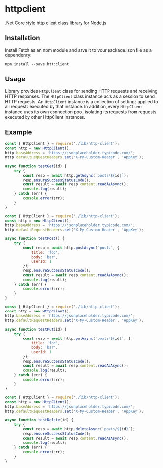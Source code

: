 # httpclient
.Net Core style http client class library for Node.js

## Installation
Install Fetch as an npm module and save it to your package.json file as a dependency:
    
    npm install --save httpclient

## Usage
Library provides `HttpClient` class for sending HTTP requests and receiving HTTP responses. The `HttpClient` class instance acts as a session to send HTTP requests. An `HttpClient` instance is a collection of settings applied to all requests executed by that instance. In addition, every `HttpClient` instance uses its own connection pool, isolating its requests from requests executed by other HttpClient instances.

## Example

```javascript
const { HttpClient } = require('./lib/http-client');
const http = new HttpClient();
http.baseAddress = 'https://jsonplaceholder.typicode.com/';
http.defaultRequestHeaders.set('X-My-Custom-Header', 'AppKey');

async function testGet(id) {
    try {
        const resp = await http.getAsync(`posts/${id}`);
        resp.ensureSuccessStatusCode();
        const result = await resp.content.readAsAsync();
        console.log(result);
    } catch (err) {
        console.error(err);
    }
}

```

```javascript
const { HttpClient } = require('./lib/http-client');
const http = new HttpClient();
http.baseAddress = 'https://jsonplaceholder.typicode.com/';
http.defaultRequestHeaders.set('X-My-Custom-Header', 'AppKey');

async function testPost() {
    try {
        const resp = await http.postAsync(`posts`, {
            title: 'foo',
            body: 'bar',
            userId: 1
        });
        resp.ensureSuccessStatusCode();
        const result = await resp.content.readAsAsync();
        console.log(result);
    } catch (err) {
        console.error(err);
    }
}

```

```javascript
const { HttpClient } = require('./lib/http-client');
const http = new HttpClient();
http.baseAddress = 'https://jsonplaceholder.typicode.com/';
http.defaultRequestHeaders.set('X-My-Custom-Header', 'AppKey');

async function testPut(id) {
    try {
        const resp = await http.putAsync(`posts/${id}`, {
            title: 'foo',
            body: 'bar',
            userId: 1
        });
        resp.ensureSuccessStatusCode();
        const result = await resp.content.readAsAsync();
        console.log(result);
    } catch (err) {
        console.error(err);
    }
}

```

```javascript
const { HttpClient } = require('./lib/http-client');
const http = new HttpClient();
http.baseAddress = 'https://jsonplaceholder.typicode.com/';
http.defaultRequestHeaders.set('X-My-Custom-Header', 'AppKey');

async function testDelete(id) {
    try {
        const resp = await http.deleteAsync(`posts/${id}`);
        resp.ensureSuccessStatusCode();
        const result = await resp.content.readAsAsync();
        console.log(result);
    } catch (err) {
        console.error(err);
    }
}

```
